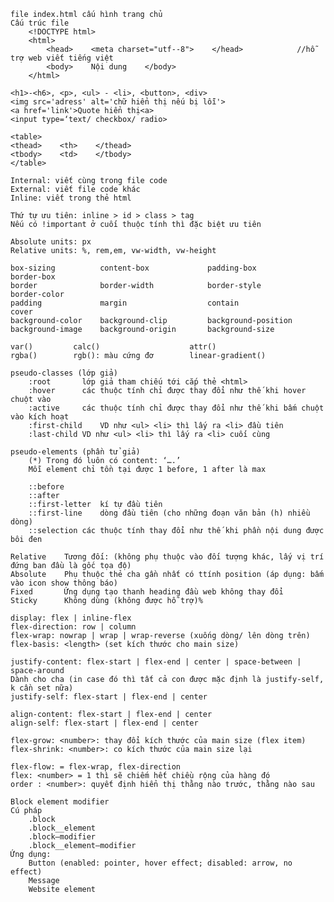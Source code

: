 <!-- 1. Các bước khởi tạo dự án -->
    file index.html cấu hình trang chủ
    Cấu trúc file	
        <!DOCTYPE html>                                
        <html>                                                         
            <head>    <meta charset="utf--8">    </head>            //hỗ trợ web viết tiếng việt
            <body>    Nội dung    </body>
        </html>

<!-- 2. Các thẻ html thường dùng -->
    <h1>-<h6>, <p>, <ul> - <li>, <button>, <div>
    <img src='adress' alt='chữ hiển thị nếu bị lỗi'>
    <a href='link'>Quote hiển thị<a>
    <input type=‘text/ checkbox/ radio>

    <table>  
    <thead>    <th>    </thead>
    <tbody>    <td>    </tbody>
    </table>

<!-- 3. Cách dùng CSS trong HTML -->
    Internal: viết cùng trong file code
    External: viết file code khác
    Inline: viết trong thẻ html
    
    Thứ tự ưu tiên: inline > id > class > tag
    Nếu có !important ở cuối thuộc tính thì đặc biệt ưu tiên 

<!-- 4. CSS units -->
    Absolute units: px
    Relative units: %, rem,em, vw-width, vw-height

<!-- 5. Thuộc tính -->
    box-sizing          content-box             padding-box             border-box  
    border              border-width		    border-style	        border-color		
    padding             margin                  contain                 cover        
    background-color    background-clip         background-position     
    background-image    background-origin       background-size 

<!-- 6. CSS function -->
    var()         calc()                    attr()
    rgba()        rgb(): màu cứng đơ        linear-gradient()  

<!-- 7. CSS pseudo-classes (lớp giả) -->
    pseudo-classes (lớp giả)
        :root		lớp giả tham chiếu tới cắp thẻ <html>
        :hover		các thuộc tính chỉ được thay đổi như thế khi hover chuột vào 
        :active		các thuộc tính chỉ được thay đổi như thế khi bấm chuột vào kích hoạt
        :first-child	VD như <ul> <li> thì lấy ra <li> đầu tiên
        :last-child	VD như <ul> <li> thì lấy ra <li> cuối cùng 

    pseudo-elements (phần tử giả)
        (*) Trong đó luôn có content: ‘….’
        Mỗi element chỉ tồn tại được 1 before, 1 after là max

        ::before
        ::after
        ::first-letter	kí tự đầu tiên
        ::first-line	dòng đầu tiên (cho những đoạn văn bản (h) nhiều dòng)
        ::selection	các thuộc tính thay đổi như thế khi phần nội dung được bôi đen
<!-- 8. Position -->
    Relative	Tương đối: (không phụ thuộc vào đối tượng khác, lấy vị trí đứng ban đầu là gốc tọa độ)
    Absolute	Phụ thuộc thẻ cha gần nhất có ttính position (áp dụng: bấm vào icon show thông báo)
    Fixed		Ứng dụng tạo thanh heading đầu web không thay đổi
    Sticky		Không dùng (không được hỗ trợ)%

<!-- 9. Flexbox -->
    display: flex | inline-flex
    flex-direction: row | column
    flex-wrap: nowrap | wrap | wrap-reverse (xuống dòng/ lên dòng trên)
    flex-basis: <length> (set kích thước cho main size)

    justify-content: flex-start | flex-end | center | space-between | space-around 
    Dành cho cha (in case đó thì tất cả con được mặc định là justify-self, k cần set nữa)
    justify-self: flex-start | flex-end | center

    align-content: flex-start | flex-end | center
    align-self: flex-start | flex-end | center
    
    flex-grow: <number>: thay đổi kích thước của main size (flex item)
    flex-shrink: <number>: co kích thước của main size lại

    flex-flow: = flex-wrap, flex-direction
    flex: <number> = 1 thì sẽ chiếm hết chiều rộng của hàng đó
    order : <number>: quyết định hiển thị thằng nào trước, thằng nào sau

<!-- 10. BEM -->
    Block element modifier
    Cú pháp
        .block
        .block__element
        .block–modifier
        .block__element–modifier
    Ứng dụng: 
        Button (enabled: pointer, hover effect; disabled: arrow, no effect)
        Message
        Website element